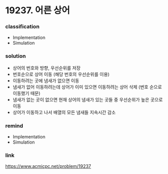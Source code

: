 # 19237. 어른 상어

### classification
* Implementation
* Simulation

### solution
* 상어의 번호와 방향, 우선순위를 저장
* 번호순으로 상어 이동 (해당 번호의 우선순위를 이용)
* 이동하려는 곳에 냄새가 없으면 이동
* 냄새가 없어 이동하려는데 상어가 이미 있으면 이동하려는 상어 삭제 (번호 순으로 이동했기 때문)
* 냄새가 없는 곳이 없으면 현재 상어의 냄새가 있는 곳들 중 우선순위가 높은 곳으로 이동
* 상어가 이동하고 나서 배열의 모든 냄새들 지속시간 감소

### remind
* Implementation
* Simulation

### link
https://www.acmicpc.net/problem/19237